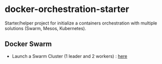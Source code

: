 # docker-orchestration-starter
Starter/helper project for initialize a containers orchestration with multiple solutions (Swarm, Mesos, Kubernetes).

## Docker Swarm

* Launch a Swarm Cluster (1 leader and 2 workers) : [here](https://github.com/so-technology-watch/docker-orchestration-starter/swarm-starter)

